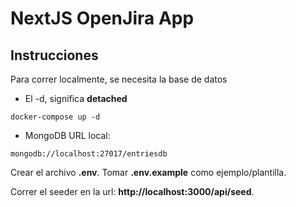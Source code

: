# NextJS OpenJira App
## Instrucciones

Para correr localmente, se necesita la base de datos
* El -d, significa __detached__
```
docker-compose up -d
```

* MongoDB URL local:
```
mongodb://localhost:27017/entriesdb
```

Crear el archivo __.env__. Tomar __.env.example__ como ejemplo/plantilla.
<br/>

Correr el seeder en la url: __http://localhost:3000/api/seed__.